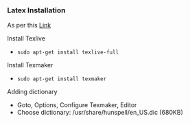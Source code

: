 ### Latex Installation

As per this [Link](http://milq.github.io/install-latex-ubuntu-debian/)

Install Texlive  
- `sudo apt-get install texlive-full`

Install Texmaker  
- `sudo apt-get install texmaker`

Adding dictionary
* Goto, Options, Configure Texmaker, Editor
* Choose dictionary: /usr/share/hunspell/en_US.dic (680KB)
